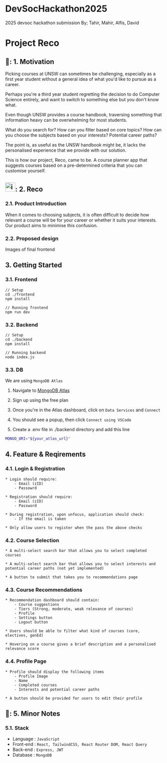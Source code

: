 # DevSocHackathon2025
2025 devsoc hackathon submission
By; Tahir, Mahir, Alfis, David
# Project Reco

## 🏹: 1. Motivation 

Picking courses at UNSW can sometimes be challenging, especially as a first year student without a general idea of what you'd like to pursue as a career.

Perhaps you're a third year student regretting the decision to do Computer Science entirely, and want to switch to something else but you don't know what. 

Even though UNSW provides a course handbook, traversing something that information heavy can be overwhelming for most students.

What do you search for? How can you filter based on core topics? How can you choose the subjects based on your interests? Potential career paths?

The point is, as useful as the UNSW handbook might be, it lacks the personalised experience that we provide with our solution.

This is how our project, Reco, came to be. A course planner app that suggests courses based on a pre-determined criteria that you can customise yourself.

## <img width="32" height="29" alt="image" src="https://github.com/user-attachments/assets/bd94fbce-fb24-46f2-a590-efea9bbff07c" />: 2. Reco 

### 2.1. Product Introduction 

When it comes to choosing subjects, it is often difficult to decide how relevant a course will be for your career or whether it suits your interests. Our product aims to minimise this confusion.

### 2.2. Proposed design

Images of final frontend

## 3. Getting Started

### 3.1. Frontend

```
// Setup
cd ./frontend
npm install

// Running frontend
npm run dev
```

### 3.2. Backend

```
// Setup
cd ./backend
npm install

// Running backend
node index.js
```

### 3.3. DB

We are using `MongoDB Atlas`

1. Navigate to [MongoDB Atlas](https://www.mongodb.com/atlas)
2. Sign up using the free plan
3. Once you're in the Atlas dashboard, click on `Data Services` and `Connect`
4. You should see a popup, then click `Connect using VSCode`

6. Create a .env file in ./backend directory and add this line

```bash
MONGO_URI="${your_atlas_url}"
```

## 4. Feature & Reqirements 

### 4.1. Login & Registration

    * Login should require:
        - Email (zID) 
        - Passowrd

    * Registration should require:
        - Email (zID)
        - Password

    * During registration, upon unfocus, application should check:
        - If the email is taken

    * Only allow users to register when the pass the above checks


### 4.2. Course Selection

    * A multi-select search bar that allows you to select completed courses
    
    * A multi-select search bar that allows you to select interests and potential career paths (not yet implemented)
    
    * A button to submit that takes you to recommendations page

### 4.3. Course Recommendations

    * Recommendation dashboard should contain:
        - Course suggestions
        - Tiers (Strong, moderate, weak relevance of courses)
        - Profile
        - Settings button
        - Logout button

    * Users should be able to filter what kind of courses (core, electives, genEd)

    * Hovering on a course gives a brief description and a personalised relevance score

### 4.4. Profile Page

    * Profile should display the following items
        - Profile Image
        - Name
        - Completed courses
        - Interests and potential career paths
    
    * A button should be provided for users to edit their profile
    
    
## 📝: 5. Minor Notes
### 5.1. Stack

* Language  : `JavaScript`
* Front-end : `React, TailwindCSS, React Router DOM, React Query`
* Back-end  : `Express, JWT`
* Database  : `MongoDB`


